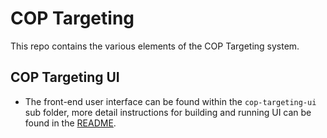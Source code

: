 # COP Targeting

This repo contains the various elements of the COP Targeting system.

## COP Targeting UI

* The front-end user interface can be found within the `cop-targeting-ui` sub folder, more
detail instructions for building and running UI can be found in the [README](/cop-targeting-ui/README.md).